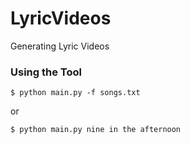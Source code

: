 # LyricVideos
Generating Lyric Videos

### Using the Tool

```{.sourceCode .bash}
$ python main.py -f songs.txt
```

or

```{.sourceCode .bash}
$ python main.py nine in the afternoon
```
